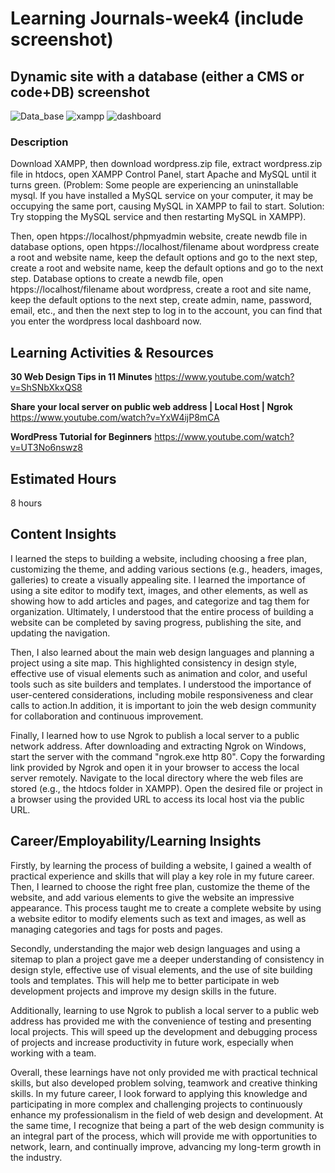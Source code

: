 # Learning Journals-week4 (include screenshot)
## Dynamic site with a database (either a CMS or code+DB) screenshot
![Data_base](https://github.com/Huang-Yuanhang/Journals-week4/assets/140174372/b60dd763-df2d-4028-b4a2-69e2dc5e5d4a)
![xampp](https://github.com/Huang-Yuanhang/Journals-week4/assets/140174372/ec438893-428c-4aed-a24c-a95ba0ac9996)
![dashboard](https://github.com/Huang-Yuanhang/Journals-week4/assets/140174372/1392cd4e-75d0-4352-8b49-e54cdb523f63)

### Description
Download XAMPP, then download wordpress.zip file, extract wordpress.zip file in htdocs, open XAMPP Control Panel, start Apache and MySQL until it turns green.
(Problem: Some people are experiencing an uninstallable mysql.
If you have installed a MySQL service on your computer, it may be occupying the same port, causing MySQL in XAMPP to fail to start.
Solution: Try stopping the MySQL service and then restarting MySQL in XAMPP).

Then, open htpps://localhost/phpmyadmin website, create newdb file in database options, open htpps://localhost/filename about wordpress create a root and website name, keep the default options and go to the next step, create a root and website name, keep the default options and go to the next step. Database options to create a newdb file, open htpps://localhost/filename about wordpress, create a root and site name, keep the default options to the next step, create admin, name, password, email, etc., and then the next step to log in to the account, you can find that you enter the wordpress local dashboard now.
## Learning Activities & Resources
**30 Web Design Tips in 11 Minutes**
https://www.youtube.com/watch?v=ShSNbXkxQS8

**Share your local server on public web address | Local Host | Ngrok**
https://www.youtube.com/watch?v=YxW4ijP8mCA

**WordPress Tutorial for Beginners**
https://www.youtube.com/watch?v=UT3No6nswz8


## Estimated Hours
8 hours

## Content Insights
I learned the steps to building a website, including choosing a free plan, customizing the theme, and adding various sections (e.g., headers, images, galleries) to create a visually appealing site. I learned the importance of using a site editor to modify text, images, and other elements, as well as showing how to add articles and pages, and categorize and tag them for organization. Ultimately, I understood that the entire process of building a website can be completed by saving progress, publishing the site, and updating the navigation.

Then, I also learned about the main web design languages and planning a project using a site map. This highlighted consistency in design style, effective use of visual elements such as animation and color, and useful tools such as site builders and templates. I understood the importance of user-centered considerations, including mobile responsiveness and clear calls to action.In addition, it is important to join the web design community for collaboration and continuous improvement.

Finally, I learned how to use Ngrok to publish a local server to a public network address. After downloading and extracting Ngrok on Windows, start the server with the command "ngrok.exe http 80". Copy the forwarding link provided by Ngrok and open it in your browser to access the local server remotely. Navigate to the local directory where the web files are stored (e.g., the htdocs folder in XAMPP). Open the desired file or project in a browser using the provided URL to access its local host via the public URL.




## Career/Employability/Learning Insights
Firstly, by learning the process of building a website, I gained a wealth of practical experience and skills that will play a key role in my future career. Then, I learned to choose the right free plan, customize the theme of the website, and add various elements to give the website an impressive appearance. This process taught me to create a complete website by using a website editor to modify elements such as text and images, as well as managing categories and tags for posts and pages.

Secondly, understanding the major web design languages and using a sitemap to plan a project gave me a deeper understanding of consistency in design style, effective use of visual elements, and the use of site building tools and templates. This will help me to better participate in web development projects and improve my design skills in the future.

Additionally, learning to use Ngrok to publish a local server to a public web address has provided me with the convenience of testing and presenting local projects. This will speed up the development and debugging process of projects and increase productivity in future work, especially when working with a team.

Overall, these learnings have not only provided me with practical technical skills, but also developed problem solving, teamwork and creative thinking skills. In my future career, I look forward to applying this knowledge and participating in more complex and challenging projects to continuously enhance my professionalism in the field of web design and development. At the same time, I recognize that being a part of the web design community is an integral part of the process, which will provide me with opportunities to network, learn, and continually improve, advancing my long-term growth in the industry.
